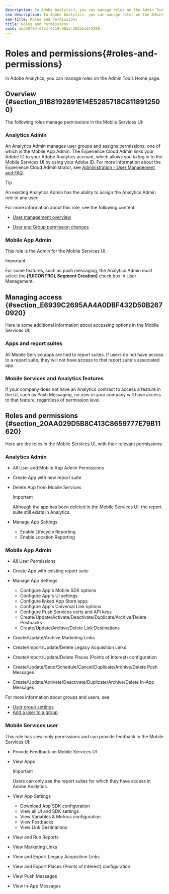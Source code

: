 ```yaml
---
description: In Adobe Analytics, you can manage roles on the Admin Tools Home page.
seo-description: In Adobe Analytics, you can manage roles on the Admin Tools Home page.
seo-title: Roles and Permissions
title: Roles and Permissions
uuid: ad350f8d-ef51-4519-98aa-3025bc0f5588
---
```


# Roles and permissions{#roles-and-permissions}

In Adobe Analytics, you can manage roles on the Admin Tools Home page.

## Overview {#section_91B8192891E14E5285718C8118912500}

The following roles manage permissions in the Mobile Services UI:

### Analytics Admin

An Analytics Admin manages user groups and assigns permissions, one of which is the Mobile App Admin. The Experience Cloud Admin links your Adobe ID to your Adobe Analytics account, which allows you to log in to the Mobile Services UI by using your Adobe ID. For more information about the Experience Cloud Administrator, see [Administration - User Management and FAQ](https://docs.adobe.com/content/help/en/core-services/interface/manage-users-and-products/admin-getting-started.html).

>[!TIP]
>
>An existing Analytics Admin has the ability to assign the Analytics Admin role to any user.

For more information about this role, see the following content:

* [User management overview](https://docs.adobe.com/content/help/en/analytics/admin/user-product-management/user-management/users.html)

* [User and Group permission changes](https://docs.adobe.com/content/help/en/analytics/admin/user-product-management/user-management/permissions-changes.html)

### Mobile App Admin

This role is the Admin for the Mobile Services UI.

>[!IMPORTANT]
>
>For some features, such as push messaging, the Analytics Admin must select the **[!UICONTROL Segment Creation]** check box in User Management.

## Managing access {#section_E6939C2695AA4A0DBF432D50B2670920}

Here is some additional information about accessing options in the Mobile Services UI:

### Apps and report suites

All Mobile Service apps are tied to report suites. If users do not have access to a report suite, they will not have access to that report suite's associated app.

### Mobile Services and Analytics features

If your company does not have an Analytics contract to access a feature in the UI, such as Push Messaging, no user in your company will have access to that feature, regardless of permission level.

## Roles and permissions {#section_20AA029D5B8C413C8659777E79B11620}

Here are the roles in the Mobile Services UI, with their relevant permissions:

### Analytics Admin

* All User and Mobile App Admin Permissions
* Create App with new report suite
* Delete App from Mobile Services

  >[!IMPORTANT]
  >
  >Although the app has been deleted in the Mobile Services UI, the report suite still exists in Analytics.

* Manage App Settings

  * Enable Lifecycle Reporting
  * Enable Location Reporting

### Mobile App Admin

* All User Permissions
* Create App with existing report suite
* Manage App Settings

  * Configure App's Mobile SDK options
  * Configure App's UI settings
  * Configure linked App Store apps
  * Configure App's Universal Link options
  * Configure Push Services certs and API keys
  * Create/Update/Activate/Deactivate/Duplicate/Archive/Delete Postbacks
  * Create/Update/Archive/Delete Link Destinations

* Create/Update/Archive Marketing Links
* Create/Import/Update/Delete Legacy Acquisition Links
* Create/Import/Update/Delete Places (Points of Interest) configuration
* Create/Update/Send/Schedule/Cancel/Duplicate/Archive/Delete Push Messages
* Create/Update/Activate/Deactivate/Duplicate/Archive/Delete In-App Messages

For more information about groups and users, see:

* [User group settings](https://docs.adobe.com/content/help/en/analytics/admin/user-product-management/user-groups/groups.html)
* [Add a user to a group](https://docs.adobe.com/content/help/en/analytics/admin/user-product-management/user-management/t-add-user-to-group.html)

### Mobile Services user

This role has view-only permissions and can provide feedback in the Mobile Services UI.

* Provide Feedback on Mobile Services UI
* View Apps

  >[!IMPORTANT]
  >
  >Users can only see the report suites for which they have access in Adobe Analytics.

* View App Settings

  * Download App SDK configuration
  * View all UI and SDK settings
  * View Variables & Metrics configuration
  * View Postbacks 
  * View Link Destinations

* View and Run Reports
* View Marketing Links
* View and Export Legacy Acquisition Links
* View and Export Places (Points of Interest) configuration
* View Push Messages
* View In-App Messages
